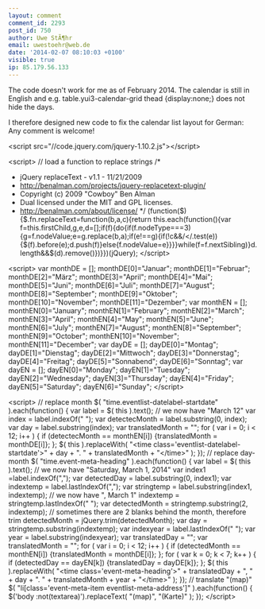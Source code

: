 ```yaml
---
layout: comment
comment_id: 2293
post_id: 750
author: Uwe StÃ¶hr
email: uwestoehr@web.de
date: '2014-02-07 08:10:03 +0100'
visible: true
ip: 85.179.56.133
---
```

The code doesn't work for me as of February 2014. The calendar is still in English and e.g. 
table.yui3-calendar-grid thead {display:none;}
does not hide the days.

I therefore designed new code to fix the calendar list layout for German:
Any comment is welcome!

&lt;script src=&quot;//code.jquery.com/jquery-1.10.2.js&quot;&gt;&lt;/script&gt;

&lt;script&gt;
// load a function to replace strings
/*
* jQuery replaceText - v1.1 - 11/21/2009
* http://benalman.com/projects/jquery-replacetext-plugin/
* Copyright (c) 2009 &quot;Cowboy&quot; Ben Alman
* Dual licensed under the MIT and GPL licenses.
* http://benalman.com/about/license/
*/
(function($){$.fn.replaceText=function(b,a,c){return this.each(function(){var f=this.firstChild,g,e,d=[];if(f){do{if(f.nodeType===3){g=f.nodeValue;e=g.replace(b,a);if(e!==g){if(!c&amp;&amp;/&lt;/.test(e)){$(f).before(e);d.push(f)}else{f.nodeValue=e}}}}while(f=f.nextSibling)}d.length&amp;&amp;$(d).remove()})}})(jQuery);
&lt;/script&gt;

&lt;script&gt;
var monthDE = [];
 monthDE[0]=&quot;Januar&quot;;
 monthDE[1]=&quot;Februar&quot;;
 monthDE[2]=&quot;M&auml;rz&quot;;
 monthDE[3]=&quot;April&quot;;
 monthDE[4]=&quot;Mai&quot;;
 monthDE[5]=&quot;Juni&quot;;
 monthDE[6]=&quot;Juli&quot;;
 monthDE[7]=&quot;August&quot;;
 monthDE[8]=&quot;September&quot;;
 monthDE[9]=&quot;Oktober&quot;;
 monthDE[10]=&quot;November&quot;;
 monthDE[11]=&quot;Dezember&quot;;
var monthEN = [];
 monthEN[0]=&quot;January&quot;;
 monthEN[1]=&quot;February&quot;;
 monthEN[2]=&quot;March&quot;;
 monthEN[3]=&quot;April&quot;;
 monthEN[4]=&quot;May&quot;;
 monthEN[5]=&quot;June&quot;;
 monthEN[6]=&quot;July&quot;;
 monthEN[7]=&quot;August&quot;;
 monthEN[8]=&quot;September&quot;;
 monthEN[9]=&quot;October&quot;;
 monthEN[10]=&quot;November&quot;;
 monthEN[11]=&quot;December&quot;;
var dayDE = [];
 dayDE[0]=&quot;Montag&quot;;
 dayDE[1]=&quot;Dienstag&quot;;
 dayDE[2]=&quot;Mittwoch&quot;;
 dayDE[3]=&quot;Donnerstag&quot;;
 dayDE[4]=&quot;Freitag&quot;;
 dayDE[5]=&quot;Sonnabend&quot;;
 dayDE[6]=&quot;Sonntag&quot;;
var dayEN = [];
 dayEN[0]=&quot;Monday&quot;;
 dayEN[1]=&quot;Tuesday&quot;;
 dayEN[2]=&quot;Wednesday&quot;;
 dayEN[3]=&quot;Thursday&quot;;
 dayEN[4]=&quot;Friday&quot;;
 dayEN[5]=&quot;Saturday&quot;;
 dayEN[6]=&quot;Sunday&quot;;
&lt;/script&gt;

&lt;script&gt;
// replace month
$( &quot;time.eventlist-datelabel-startdate&quot; ).each(function() {
 var label = $( this ).text();
 // we now have &quot;March 12&quot;
 var index = label.indexOf(&quot; &quot;);
 var detectecMonth = label.substring(0, index);
 var day = label.substring(index);
 var translatedMonth = &quot;&quot;;
 for ( var i = 0; i &lt; 12; i++ ) {
   if (detectecMonth == monthEN[i]) {translatedMonth = monthDE[i]};
 };
 $( this ).replaceWith( &quot;&lt;time class=&#x27;eventlist-datelabel-startdate&#x27;&gt;&quot; + day + &quot;. &quot; + translatedMonth + &quot;&lt;/time&gt;&quot; );
});
// replace day-month
$( &quot;time.event-meta-heading&quot; ).each(function() {
 var label = $( this ).text();
 // we now have &quot;Saturday, March  1, 2014&quot;
 var index1 =label.indexOf(&quot;,&quot;);
 var detectedDay = label.substring(0, index1);
 var indextemp = label.lastIndexOf(&quot;,&quot;);
 var stringtemp = label.substring(index1, indextemp);
 // we now have &quot;, March  1&quot;
 indextemp = stringtemp.lastIndexOf(&quot; &quot;);
 var detectedMonth = stringtemp.substring(2, indextemp);
 // sometimes there are 2 blanks behind the month, therefore trim
 detectedMonth = jQuery.trim(detectedMonth);
 var day = stringtemp.substring(indextemp);
 var indexyear = label.lastIndexOf(&quot; &quot;);
 var year = label.substring(indexyear);
 var translatedDay = &quot;&quot;;
 var translatedMonth = &quot;&quot;;
 for ( var i = 0; i &lt; 12; i++ ) {
   if (detectedMonth == monthEN[i]) {translatedMonth = monthDE[i]};
 };
 for ( var k = 0; k &lt; 7; k++ ) {
   if (detectedDay == dayEN[k]) {translatedDay = dayDE[k]};
 };
 $( this ).replaceWith( &quot;&lt;time class=&#x27;event-meta-heading&#x27;&gt;&quot; + translatedDay + &quot;, &quot; + day + &quot;. &quot; + translatedMonth + year + &quot;&lt;/time&gt;&quot; );
});
// translate &quot;(map)&quot;
$( &quot;li[class=&#x27;event-meta-item eventlist-meta-address&#x27;]&quot; ).each(function() {
 $(&#x27;body :not(textarea)&#x27;).replaceText( &quot;(map)&quot;, &quot;(Karte)&quot; );
});
&lt;/script&gt;
